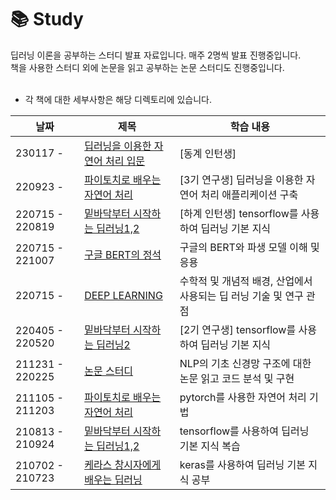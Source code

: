 📚 Study
====================
딥러닝 이론을 공부하는 스터디 발표 자료입니다. 매주 2명씩 발표 진행중입니다. <br>
책을 사용한 스터디 외에 논문을 읽고 공부하는 논문 스터디도 진행중입니다. <br>
<br>

- 각 책에 대한 세부사항은 해당  디렉토리에 있습니다.

|날짜|제목|학습 내용|
|----|----|----|
|230117 - |[딥러닝을 이용한 자연어 처리 입문](https://github.com/ssu-humane/Study/tree/main/%EB%94%A5%EB%9F%AC%EB%8B%9D%EC%9D%84%20%EC%9D%B4%EC%9A%A9%ED%95%9C%20%EC%9E%90%EC%97%B0%EC%96%B4%20%EC%B2%98%EB%A6%AC%20%EC%9E%85%EB%AC%B8)|[동계 인턴생] |
|220923 - |[파이토치로 배우는 자연어 처리](https://github.com/ssu-humane/Study/tree/main/%ED%8C%8C%EC%9D%B4%ED%86%A0%EC%B9%98%EB%A1%9C%20%EB%B0%B0%EC%9A%B0%EB%8A%94%20%EC%9E%90%EC%97%B0%EC%96%B4%20%EC%B2%98%EB%A6%AC)|[3기 연구생] 딥러닝을 이용한 자연어 처리 애플리케이션 구축 |
|220715 - 220819|[밑바닥부터 시작하는 딥러닝1,2](https://github.com/ssu-humane/Study/tree/main/%EB%B0%91%EB%B0%94%EB%8B%A5%EB%B6%80%ED%84%B0%20%EC%8B%9C%EC%9E%91%ED%95%98%EB%8A%94%20%EB%94%A5%EB%9F%AC%EB%8B%9D)|[하계 인턴생] tensorflow를 사용하여 딥러닝 기본 지식 |
|220715 - 221007|[구글 BERT의 정석](https://github.com/ssu-humane/Study/tree/main/%EA%B5%AC%EA%B8%80%20BERT%EC%9D%98%20%EC%A0%95%EC%84%9D)|구글의 BERT와 파생 모델 이해 및 응용 |
|220715 - |[DEEP LEARNING](https://github.com/ssu-humane/Study/tree/main/DEEP%20LEARNING)|수학적 및 개념적 배경, 산업에서 사용되는 딥 러닝 기술 및 연구 관점 |
|220405 - 220520|[밑바닥부터 시작하는 딥러닝2](https://github.com/ssu-humane/Study/tree/main/%EB%B0%91%EB%B0%94%EB%8B%A5%EB%B6%80%ED%84%B0%20%EC%8B%9C%EC%9E%91%ED%95%98%EB%8A%94%20%EB%94%A5%EB%9F%AC%EB%8B%9D)|[2기 연구생] tensorflow를 사용하여 딥러닝 기본 지식 |
|211231 - 220225|[논문 스터디](https://github.com/ssu-humane/Study/tree/main/%EB%85%BC%EB%AC%B8%20%EC%8A%A4%ED%84%B0%EB%94%94)|NLP의 기초 신경망 구조에 대한 논문 읽고 코드 분석 및 구현|
|211105 - 211203|[파이토치로 배우는 자연어 처리](https://github.com/ssu-humane/Study/tree/main/%ED%8C%8C%EC%9D%B4%ED%86%A0%EC%B9%98%EB%A1%9C%20%EB%B0%B0%EC%9A%B0%EB%8A%94%20%EC%9E%90%EC%97%B0%EC%96%B4%20%EC%B2%98%EB%A6%AC)|pytorch를 사용한 자연어 처리 기법|
|210813 - 210924|[밑바닥부터 시작하는 딥러닝1,2](https://github.com/ssu-humane/Study/tree/main/%EB%B0%91%EB%B0%94%EB%8B%A5%EB%B6%80%ED%84%B0%20%EC%8B%9C%EC%9E%91%ED%95%98%EB%8A%94%20%EB%94%A5%EB%9F%AC%EB%8B%9D)|tensorflow를 사용하여 딥러닝 기본 지식 복습|
|210702 - 210723|[케라스 창시자에게 배우는 딥러닝](https://github.com/ssu-humane/Study/tree/main/%EC%BC%80%EB%9D%BC%EC%8A%A4%20%EC%B0%BD%EC%8B%9C%EC%9E%90%EC%97%90%EA%B2%8C%20%EB%B0%B0%EC%9A%B0%EB%8A%94%20%EB%94%A5%EB%9F%AC%EB%8B%9D)| keras를 사용하여 딥러닝 기본 지식 공부|
